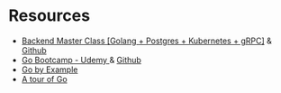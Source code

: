 # Resources

- [Backend Master Class [Golang + Postgres + Kubernetes + gRPC]](https://dbshyd.udemy.com/course/backend-master-class-golang-postgresql-kubernetes/) & [Github](https://github.com/techschool/simplebank)
- [Go Bootcamp - Udemy ](https://dbshyd.udemy.com/course/learn-go-the-complete-bootcamp-course-golang/learn/lecture/14762174#overview) & [Github](https://github.com/inancgumus/learngo)
- [Go by Example](https://gobyexample.com/)
- [A tour of Go](https://go.dev/tour/list)
